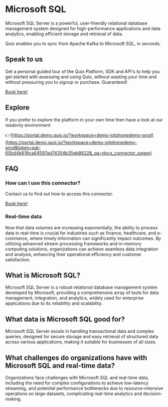 <!--[tech-name]-->
# Microsoft SQL

<!--[blurb-about-tech]-->
Microsoft SQL Server is a powerful, user-friendly relational database management system designed for high-performance applications and data analytics, enabling efficient storage and retrieval of data.

Quix enables you to sync from Apache Kafka <span id="to_or_from">to</span> <span id="techname">Microsoft SQL</span>, in seconds.

## Speak to us

Get a personal guided tour of the Quix Platform, SDK and API's to help you get started with assessing and using Quix, without wasting your time and without pressuring you to signup or purchase. Guaranteed!

[Book here!](https://quix.io/book-a-demo)

## Explore

If you prefer to explore the platform in your own time then have a look at our readonly environment

👉[https://portal.demo.quix.io/?workspace=demo-iotphonedemo-prod](https://portal.demo.quix.io/?workspace=demo-iotphonedemo-prod&token=pat-65bd4b619ca64597ad74354b35eb8622&_ga=docs_connector_pages)

## FAQ 

### How can I use this connector?

Contact us to find out how to access this connector.

[Book here!](https://quix.io/book-a-demo)

### Real-time data

Now that data volumes are increasing exponentially, the ability to process data in real-time is crucial for industries such as finance, healthcare, and e-commerce, where timely information can significantly impact outcomes. By utilizing advanced stream processing frameworks and in-memory computing solutions, organizations can achieve seamless data integration and analysis, enhancing their operational efficiency and customer satisfaction.

## What is <span id="techname">Microsoft SQL</span>?

<!--[tech-seo-text]-->
Microsoft SQL Server is a robust relational database management system developed by Microsoft, providing a comprehensive array of tools for data management, integration, and analytics, widely used for enterprise applications due to its reliability and scalability.

## What data is <span id="techname">Microsoft SQL</span> good for?

<!--[tech-data-seo-text]-->
Microsoft SQL Server excels in handling transactional data and complex queries, designed for secure storage and easy retrieval of structured data across various applications, making it suitable for businesses of all sizes.

## What challenges do organizations have with <span id="techname">Microsoft SQL</span> and real-time data?

<!--[tech-challenges-seo-text]-->
Organizations face challenges with Microsoft SQL and real-time data, including the need for complex configurations to achieve low-latency streaming, and potential performance bottlenecks due to resource-intensive operations on large datasets, complicating real-time analytics and decision-making.